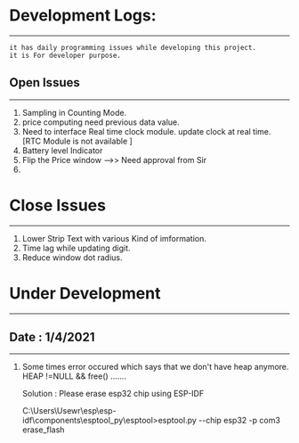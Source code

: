 

# Development Logs:
-----------


```
it has daily programming issues while developing this project.
it is For developer purpose. 
```


## Open Issues
---------------
1. Sampling in Counting Mode.
2. price computing need previous data value. 
3. Need to interface Real time clock module. update clock at real time. [RTC Module is not available ]
4. Battery level Indicator
5. Flip the Price window -->> Need approval from Sir  
6. 

# Close Issues
----------------
1. Lower Strip Text with various Kind of imformation.  
2. Time lag while updating digit. 
3.  Reduce window dot radius.



# Under Development
---------------------



## Date : 1/4/2021
---------

1. Some times error occured which says that we don't have heap anymore.
   HEAP !=NULL && free() .......

   Solution : Please erase esp32 chip using ESP-IDF
  
   C:\Users\Usewr\esp\esp-idf\components\esptool_py\esptool>esptool.py --chip esp32 -p com3 erase_flash

